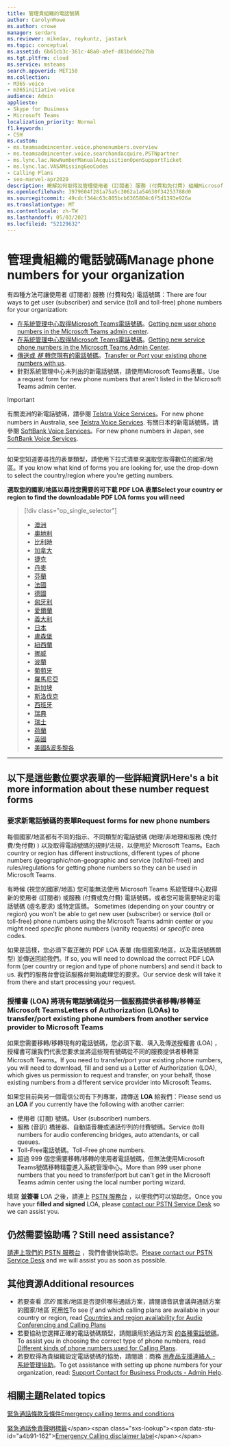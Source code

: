 ```yaml
---
title: 管理貴組織的電話號碼
author: CarolynRowe
ms.author: crowe
manager: serdars
ms.reviewer: mikedav, roykuntz, jastark
ms.topic: conceptual
ms.assetid: 6b61cb3c-361c-48a8-a9ef-d81bddde27bb
ms.tgt.pltfrm: cloud
ms.service: msteams
search.appverid: MET150
ms.collection:
- M365-voice
- m365initiative-voice
audience: Admin
appliesto:
- Skype for Business
- Microsoft Teams
localization_priority: Normal
f1.keywords:
- CSH
ms.custom:
- ms.teamsadmincenter.voice.phonenumbers.overview
- ms.teamsadmincenter.voice.searchandacquire.PSTNpartner
- ms.lync.lac.NewNumberManualAcquisitionOpenSupportTicket
- ms.lync.lac.VASAMissingGeoCodes
- Calling Plans
- seo-marvel-apr2020
description: 瞭解如何取得及管理使用者 (訂閱者) 服務 (付費和免付費) 組織Microsoft Teams電話號碼。
ms.openlocfilehash: 3979604f281a75a5c3062a1a54630f34253788d0
ms.sourcegitcommit: 49cdcf344c63c805bcb6365804c6f5d1393e926a
ms.translationtype: MT
ms.contentlocale: zh-TW
ms.lasthandoff: 05/03/2021
ms.locfileid: "52129632"
---
```

# <a name="manage-phone-numbers-for-your-organization"></a><span data-ttu-id="a4b91-103">管理貴組織的電話號碼</span><span class="sxs-lookup"><span data-stu-id="a4b91-103">Manage phone numbers for your organization</span></span>

<span data-ttu-id="a4b91-104">有四種方法可讓使用者 (訂閱者) 服務 (付費和免) 電話號碼：</span><span class="sxs-lookup"><span data-stu-id="a4b91-104">There are four ways to get user (subscriber) and service (toll and toll-free) phone numbers for your organization:</span></span>

- <span data-ttu-id="a4b91-105">[在系統管理中心取得Microsoft Teams電話號碼](../getting-phone-numbers-for-your-users.md#get-new-phone-numbers-for-your-users)。</span><span class="sxs-lookup"><span data-stu-id="a4b91-105">[Getting new user phone numbers in the Microsoft Teams admin center](../getting-phone-numbers-for-your-users.md#get-new-phone-numbers-for-your-users).</span></span>
- <span data-ttu-id="a4b91-106">[在系統管理中心取得Microsoft Teams電話號碼](../getting-service-phone-numbers.md#get-new-service-numbers)。</span><span class="sxs-lookup"><span data-stu-id="a4b91-106">[Getting new service phone numbers in the Microsoft Teams Admin Center](../getting-service-phone-numbers.md#get-new-service-numbers).</span></span>
- <span data-ttu-id="a4b91-107">[傳送或 _移_ 轉您現有的電話號碼](../phone-number-calling-plans/transfer-phone-numbers-to-teams.md#create-a-port-order-and-transfer-your-phone-numbers-to-teams)。</span><span class="sxs-lookup"><span data-stu-id="a4b91-107">[Transfer or _Port_ your existing phone numbers with us](../phone-number-calling-plans/transfer-phone-numbers-to-teams.md#create-a-port-order-and-transfer-your-phone-numbers-to-teams).</span></span>
- <span data-ttu-id="a4b91-108">針對系統管理中心未列出的新電話號碼，請使用Microsoft Teams表單。</span><span class="sxs-lookup"><span data-stu-id="a4b91-108">Use a request form for new phone numbers that aren't listed in the Microsoft Teams admin center.</span></span>

> [!IMPORTANT]
> <span data-ttu-id="a4b91-109">有關澳洲的新電話號碼，請參閱 [Telstra Voice Services](https://aka.ms/TelstraVoicePlan)。</span><span class="sxs-lookup"><span data-stu-id="a4b91-109">For new phone numbers in Australia, see [Telstra Voice Services](https://aka.ms/TelstraVoicePlan).</span></span> <span data-ttu-id="a4b91-110">有關日本的新電話號碼，請參閱 [SoftBank Voice Services](https://aka.ms/SoftBankVoicePlan)。</span><span class="sxs-lookup"><span data-stu-id="a4b91-110">For new phone numbers in Japan, see [SoftBank Voice Services](https://aka.ms/SoftBankVoicePlan).</span></span>

***
<span data-ttu-id="a4b91-111">如果您知道要尋找的表單類型，請使用下拉式清單來選取您取得數位的國家/地區。</span><span class="sxs-lookup"><span data-stu-id="a4b91-111">If you know what kind of forms you are looking for, use the drop-down to select the country/region where you're getting numbers.</span></span>

<span data-ttu-id="a4b91-112">**選取您的國家/地區以尋找您需要的可下載 PDF LOA 表單**</span><span class="sxs-lookup"><span data-stu-id="a4b91-112">**Select your country or region to find the downloadable PDF LOA forms you will need**</span></span>
> [!div class="op_single_selector"]
>
> - [澳洲](phone-number-management-for-australia.md)
> - [奧地利](phone-number-management-for-austria.md)
> - [比利時](phone-number-management-for-belgium.md)
> - [加拿大](phone-number-management-for-canada.md)
> - [捷克](phone-number-management-for-czech-republic.md)
> - [丹麥](phone-number-management-for-denmark.md)
> - [芬蘭](phone-number-management-for-finland.md)
> - [法國](phone-number-management-for-france.md)
> - [德國](phone-number-management-for-germany.md)
> - [匈牙利](phone-number-management-for-hungary.md)
> - [愛爾蘭](phone-number-management-for-ireland.md)
> - [義大利](phone-number-management-for-italy.md)
> - [日本](phone-number-management-for-japan.md)
> - [盧森堡](phone-number-management-for-luxembourg.md)
> - [紐西蘭](phone-number-management-for-new-zealand.md)
> - [挪威](phone-number-management-for-norway.md)
> - [波蘭](phone-number-management-for-poland.md)
> - [葡萄牙](phone-number-management-for-portugal.md)
> - [羅馬尼亞](phone-number-management-for-romania.md)
> - [新加坡](phone-number-management-for-singapore.md)
> - [斯洛伐克](phone-number-management-for-slovakia.md)
> - [西班牙](phone-number-management-for-spain.md)
> - [瑞典](phone-number-management-for-sweden.md)
> - [瑞士](phone-number-management-for-switzerland.md)
> - [荷蘭](phone-number-management-for-the-netherlands.md)
> - [英國](phone-number-management-for-the-u-k.md)
> - [美國&波多黎各](phone-number-management-for-the-u-s.md)

***

## <a name="heres-a-bit-more-information-about-these-number-request-forms"></a><span data-ttu-id="a4b91-140">以下是這些數位要求表單的一些詳細資訊</span><span class="sxs-lookup"><span data-stu-id="a4b91-140">Here's a bit more information about these number request forms</span></span>

### <a name="request-forms-for-new-phone-numbers"></a><span data-ttu-id="a4b91-141">要求新電話號碼的表單</span><span class="sxs-lookup"><span data-stu-id="a4b91-141">Request forms for new phone numbers</span></span>

<span data-ttu-id="a4b91-142">每個國家/地區都有不同的指示、不同類型的電話號碼 (地理/非地理和服務 (免付費/免付費) ) 以及取得電話號碼的規則/法規，以便用於 Microsoft Teams。</span><span class="sxs-lookup"><span data-stu-id="a4b91-142">Each country or region has different instructions, different types of phone numbers (geographic/non-geographic and service (toll/toll-free)) and rules/regulations for getting phone numbers so they can be used in Microsoft Teams.</span></span>

<span data-ttu-id="a4b91-143">有時候 (視您的國家/地區) 您可能無法使用 Microsoft Teams 系統管理中心取得新的使用者 (訂閱者) 或服務 (付費或免付費) 電話號碼，或者您可能需要特定的電話號碼 (虛名要求) 或特定區碼。  </span><span class="sxs-lookup"><span data-stu-id="a4b91-143">Sometimes (depending on your country or region) you won't be able to get new user (subscriber) or service (toll or toll-free) phone numbers using the Microsoft Teams admin center or you might need _specific_ phone numbers (vanity requests) or _specific_ area codes.</span></span>

<span data-ttu-id="a4b91-144">如果是這樣，您必須下載正確的 PDF LOA 表單 (每個國家/地區，以及電話號碼類型) 並傳送回給我們。</span><span class="sxs-lookup"><span data-stu-id="a4b91-144">If so, you will need to download the correct PDF LOA form (per country or region and type of phone numbers) and send it back to us.</span></span> <span data-ttu-id="a4b91-145">我們的服務台會從該服務台開始處理您的要求。</span><span class="sxs-lookup"><span data-stu-id="a4b91-145">Our service desk will take it from there and start processing your request.</span></span>

### <a name="letters-of-authorization-loas-to-transferport-existing-phone-numbers-from-another-service-provider-to-microsoft-teams"></a><span data-ttu-id="a4b91-146">授權書 (LOA) 將現有電話號碼從另一個服務提供者移轉/移轉至Microsoft Teams</span><span class="sxs-lookup"><span data-stu-id="a4b91-146">Letters of Authorization (LOAs) to transfer/port existing phone numbers from another service provider to Microsoft Teams</span></span>

<span data-ttu-id="a4b91-147">如果您需要移轉/移轉現有的電話號碼，您必須下載、填入及傳送授權書 (LOA) ，授權書可讓我們代表您要求並將這些現有號碼從不同的服務提供者移轉至 Microsoft Teams。</span><span class="sxs-lookup"><span data-stu-id="a4b91-147">If you need to transfer/port your existing phone numbers, you will need to download, fill and send us a Letter of Authorization (LOA), which gives us permission to request and transfer, on your behalf, those existing numbers from a different service provider into Microsoft Teams.</span></span>

<span data-ttu-id="a4b91-148">如果您目前與另一個電信公司有下列專案，請傳送 **LOA** 給我們：</span><span class="sxs-lookup"><span data-stu-id="a4b91-148">Please send us an **LOA** if you currently have the following with another carrier:</span></span>

- <span data-ttu-id="a4b91-149">使用者 (訂閱) 號碼。</span><span class="sxs-lookup"><span data-stu-id="a4b91-149">User (subscriber) numbers.</span></span>
- <span data-ttu-id="a4b91-150">服務 (音訊) 橋接器、自動語音機或通話佇列的付費號碼。</span><span class="sxs-lookup"><span data-stu-id="a4b91-150">Service (toll) numbers for audio conferencing bridges, auto attendants, or call queues.</span></span>
- <span data-ttu-id="a4b91-151">Toll-Free電話號碼。</span><span class="sxs-lookup"><span data-stu-id="a4b91-151">Toll-Free phone numbers.</span></span>
- <span data-ttu-id="a4b91-152">超過 999 個您需要移轉/移轉的使用者電話號碼，但無法使用Microsoft Teams號碼移轉精靈進入系統管理中心。</span><span class="sxs-lookup"><span data-stu-id="a4b91-152">More than 999 user phone numbers that you need to transfer/port but can't get in the Microsoft Teams admin center using the local number porting wizard.</span></span>

<span data-ttu-id="a4b91-153">填寫 **並簽署** LOA 之後，請連上 [PSTN 服務台](./contact-pstn-service-desk.md) ，以便我們可以協助您。</span><span class="sxs-lookup"><span data-stu-id="a4b91-153">Once you have your **filled and signed** LOA, please [contact our PSTN Service Desk](./contact-pstn-service-desk.md) so we can assist you.</span></span>

## <a name="still-need-assistance"></a><span data-ttu-id="a4b91-154">仍然需要協助嗎？</span><span class="sxs-lookup"><span data-stu-id="a4b91-154">Still need assistance?</span></span>

<span data-ttu-id="a4b91-155">[請連上我們的 PSTN 服務台](./contact-pstn-service-desk.md) ，我們會儘快協助您。</span><span class="sxs-lookup"><span data-stu-id="a4b91-155">[Please contact our PSTN Service Desk](./contact-pstn-service-desk.md) and we will assist you as soon as possible.</span></span>

## <a name="additional-resources"></a><span data-ttu-id="a4b91-156">其他資源</span><span class="sxs-lookup"><span data-stu-id="a4b91-156">Additional resources</span></span>

- <span data-ttu-id="a4b91-157">若要查看 _您的_ 國家/地區是否提供哪些通話方案，請閱讀音訊會議與通話方案的國家/地區 [可用性](../country-and-region-availability-for-audio-conferencing-and-calling-plans/country-and-region-availability-for-audio-conferencing-and-calling-plans.md)</span><span class="sxs-lookup"><span data-stu-id="a4b91-157">To see _if_ and which calling plans are available in your country or region, read [Countries and region availability for Audio Conferencing and Calling Plans](../country-and-region-availability-for-audio-conferencing-and-calling-plans/country-and-region-availability-for-audio-conferencing-and-calling-plans.md)</span></span>
- <span data-ttu-id="a4b91-158">若要協助您選擇正確的電話號碼類型，請閱讀用於通話方案 [的各種電話號碼](../different-kinds-of-phone-numbers-used-for-calling-plans.md)。</span><span class="sxs-lookup"><span data-stu-id="a4b91-158">To assist you in choosing the correct type of phone numbers, read [Different kinds of phone numbers used for Calling Plans](../different-kinds-of-phone-numbers-used-for-calling-plans.md).</span></span>
- <span data-ttu-id="a4b91-159">若要取得為貴組織設定電話號碼的協助，請閱讀：商務 [用產品支援連絡人 - 系統管理協助](/microsoft-365/admin/contact-support-for-business-products?tabs=online&view=o365-worldwide)。</span><span class="sxs-lookup"><span data-stu-id="a4b91-159">To get assistance with setting up phone numbers for your organization, read: [Support Contact for Business Products - Admin Help](/microsoft-365/admin/contact-support-for-business-products?tabs=online&view=o365-worldwide).</span></span>

## <a name="related-topics"></a><span data-ttu-id="a4b91-160">相關主題</span><span class="sxs-lookup"><span data-stu-id="a4b91-160">Related topics</span></span>

[<span data-ttu-id="a4b91-161">緊急通話條款及條件</span><span class="sxs-lookup"><span data-stu-id="a4b91-161">Emergency calling terms and conditions</span></span>](../emergency-calling-terms-and-conditions.md)

<span data-ttu-id="a4b91-162">[緊急通話免責聲明標籤](https://download.microsoft.com/download/a/8/0/a807c43d-2177-4fe0-8732-86b3784ae6e5/emergency-calling-label-(en-us)-(v.1.0).zip)</span><span class="sxs-lookup"><span data-stu-id="a4b91-162">[Emergency Calling disclaimer label](https://download.microsoft.com/download/a/8/0/a807c43d-2177-4fe0-8732-86b3784ae6e5/emergency-calling-label-(en-us)-(v.1.0).zip)</span></span>